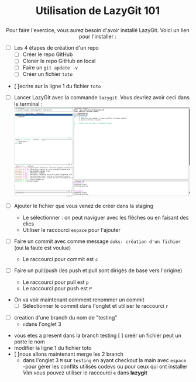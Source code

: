 # <p align='center'>Utilisation de LazyGit 101</p>

<p align='center'>Pour faire l'exercice, vous aurez besoin d'avoir installé LazyGit. Voici un lien pour l'installer :</p>  

- [ ] Les 4 étapes de création d'un repo
   - [ ] Créer le repo GitHub
   - [ ] Cloner le repo GitHub en local
   - [ ] Faire un `git apdate -v`
   - [ ] Créer un fichier `toto`
- [ ]ecrire sur la ligne 1 du fichier `toto`
- [ ] Lancer LazyGit avec la commande `lazygit`. Vous devriez avoir ceci dans le terminal :
![image](../res/Img/exo/menu-principal.png)

- [ ] Ajouter le fichier que vous venez de créer dans la staging
   - Le sélectionner : on peut naviguer avec les flèches ou en faisant des clics 
   - Utiliser le raccourci `espace` pour l'ajouter 

- [ ] Faire un commit avec comme message `doks: création d'un fichier` (oui la faute est voulue)
   - Le raccourci pour commit est `c`

- [ ] Faire un pull/push (les push et pull sont dirigés de base vers l'origine)
   - Le raccourci pour pull est `p`
   - Le raccourci pour push est `P`

- On va voir maintenant comment renommer un commit
   - [ ] Sélectionner le commit dans l'onglet et utiliser le raccourci `r`
- [ ] creation d'une branch du nom de "testing"
   - `n`dans l'onglet 3
- vous etes a present dans la branch testing [ ] creér un fichier peut un porte le nom 
- modifier la ligne 1 du fichier toto
- [ ]nous allons maintenant merge les 2 branch
   - dans l'onglet 3 `M` sur `testing` en ayant checkout la main avec `espace` 
-pour gérer les conflits utilisés codevs ou pour ceux qui ont installer _Vim_ vous pouvez utiliser le raccourci `e` dans __lazygit__